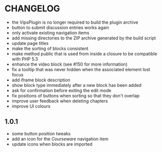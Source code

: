 CHANGELOG
=========

* the VipsPlugin is no longer required to build the plugin archive
* button to submit discussion entries works again
* only activate existing navigation items
* add missing directories to the ZIP archive generated by the build script
* update page titles
* make the sorting of blocks consistent
* make method public that is used from inside a closure to be compatible
  with PHP 5.3
* enhance the video block (see #150 for more information)
* fix a tooltip that was never hidden when the associated element lost
  focus
* add iframe block description
* show block type immediately after a new block has been added
* ask for confirmation before exiting the edit mode
* fix positions of buttons when sorting so that they don't overlap
* improve user feedback when deleting chapters
* improve UI colours

1.0.1
-----

* some button position tweaks
* add an icon for the *Courseware* navigation item
* update icons when blocks are imported
